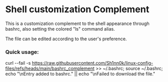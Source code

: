# Shell customization Complement
This is a customization complement to the shell appearance through bashrc, also setting the colored "ls" command alias. 

The file can be edited according to the user's preference.

### Quick usage:
curl --fail -s https://raw.githubusercontent.com/Sh1nn0k/linux-config-files/refs/heads/main/bashrc_complement >> ~/.bashrc; source ~/.bashrc; echo "\nEntry added to bashrc." || echo "\nFailed to download the file."
